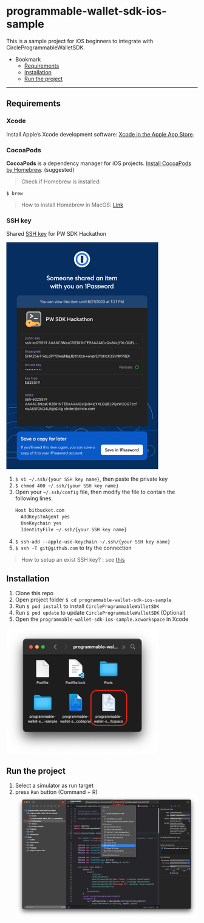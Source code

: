 # programmable-wallet-sdk-ios-sample
This is a sample project for iOS beginners to integrate with CircleProgrammableWalletSDK.

- Bookmark
  - [Requirements](#requirements)
  - [Installation](#installation)
  - [Run the project](#run-the-project)
---

## Requirements

### Xcode
Install Apple’s Xcode development software: [Xcode in the Apple App Store](https://apps.apple.com/tw/app/xcode/id497799835?mt=12).

### CocoaPods
**CocoaPods** is a dependency manager for iOS projects. [Install CocoaPods by Homebrew](https://formulae.brew.sh/formula/cocoapods). (suggested)

> Check if Homebrew is installed:
```shell
$ brew
```
> How to install Homebrew in MacOS: [Link](https://mac.install.guide/homebrew/3.html)
### SSH key
Shared [SSH key](https://share.1password.com/s#bzIRVj59HVFKzKj1LbZToCDh10DyPVlRKTmhFbVqmuo) for PW SDK Hackathon

<img src="readme_images/screenshot_1.png" width="400"/>

1. `$ vi ~/.ssh/{your SSH key name}`, then paste the private key
2. `$ chmod 400 ~/.ssh/{your SSH key name}`
3. Open your `~/.ssh/config` file, then modify the file to contain the following lines.
    ```default
    Host bitbucket.com
      AddKeysToAgent yes
      UseKeychain yes
      IdentityFile ~/.ssh/{your SSH key name}
    ```
4. `$ ssh-add --apple-use-keychain ~/.ssh/{your SSH key name}`
5. `$ ssh -T git@github.com` to try the connection

> How to setup an exist SSH key? : see [this](https://docs.github.com/en/authentication/connecting-to-github-with-ssh/generating-a-new-ssh-key-and-adding-it-to-the-ssh-agent#adding-your-ssh-key-to-the-ssh-agent)

## Installation

1. Clone this repo
2. Open project folder `$ cd programmable-wallet-sdk-ios-sample`
3. Run `$ pod install` to install `CircleProgrammableWalletSDK`
4. Run `$ pod update` to update `CircleProgrammableWalletSDK` (Optional)
5. Open the `programmable-wallet-sdk-ios-sample.xcworkspace` in Xcode
<img src="readme_images/screenshot_2.png" width="400"/>

## Run the project

1. Select a simulator as run target
2. press `Run` button (Command + R)
![image](readme_images/screenshot_3.png)
